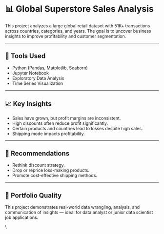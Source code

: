 # 📊 Global Superstore Sales Analysis

This project analyzes a large global retail dataset with 51K+ transactions across countries, categories, and years. The goal is to uncover business insights to improve profitability and customer segmentation.

---

## 🔧 Tools Used
- Python (Pandas, Matplotlib, Seaborn)
- Jupyter Notebook
- Exploratory Data Analysis
- Time Series Visualization

---

## 📈 Key Insights
- Sales have grown, but profit margins are inconsistent.
- High discounts often reduce profit significantly.
- Certain products and countries lead to losses despite high sales.
- Shipping mode impacts profitability.

---

## 📌 Recommendations
- Rethink discount strategy.
- Drop or reprice loss-making products.
- Promote cost-effective shipping methods.

---

## 💼 Portfolio Quality
This project demonstrates real-world data wrangling, analysis, and communication of insights — ideal for data analyst or junior data scientist job applications.

\